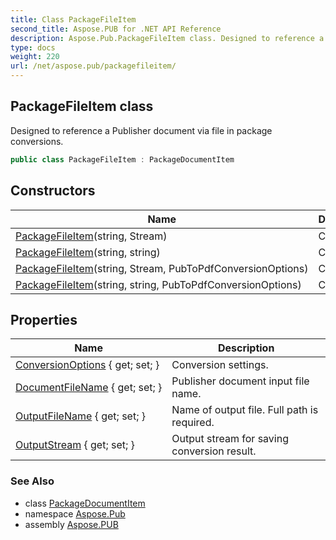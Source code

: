 ```yaml
---
title: Class PackageFileItem
second_title: Aspose.PUB for .NET API Reference
description: Aspose.Pub.PackageFileItem class. Designed to reference a Publisher document via file in package conversions
type: docs
weight: 220
url: /net/aspose.pub/packagefileitem/
---
```

## PackageFileItem class

Designed to reference a Publisher document via file in package conversions.

```csharp
public class PackageFileItem : PackageDocumentItem
```

## Constructors

| Name | Description |
| --- | --- |
| [PackageFileItem](packagefileitem/#constructor)(string, Stream) | Constructor |
| [PackageFileItem](packagefileitem/#constructor_2)(string, string) | Constructor |
| [PackageFileItem](packagefileitem/#constructor_1)(string, Stream, PubToPdfConversionOptions) | Constructor |
| [PackageFileItem](packagefileitem/#constructor_3)(string, string, PubToPdfConversionOptions) | Constructor |

## Properties

| Name | Description |
| --- | --- |
| [ConversionOptions](../../aspose.pub/packagedocumentitem/conversionoptions/) { get; set; } | Conversion settings. |
| [DocumentFileName](../../aspose.pub/packagefileitem/documentfilename/) { get; set; } | Publisher document input file name. |
| [OutputFileName](../../aspose.pub/packagedocumentitem/outputfilename/) { get; set; } | Name of output file. Full path is required. |
| [OutputStream](../../aspose.pub/packagedocumentitem/outputstream/) { get; set; } | Output stream for saving conversion result. |

### See Also

* class [PackageDocumentItem](../packagedocumentitem/)
* namespace [Aspose.Pub](../../aspose.pub/)
* assembly [Aspose.PUB](../../)


